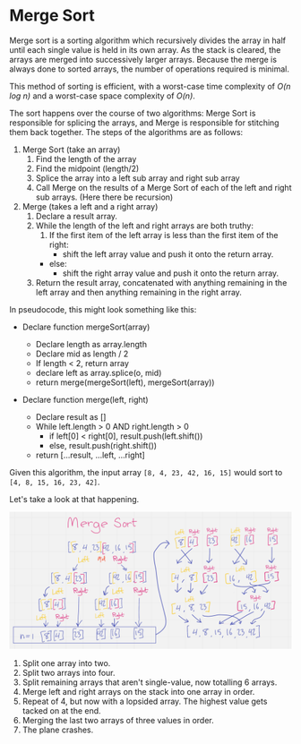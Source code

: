# Merge Sort

Merge sort is a sorting algorithm which recursively divides the array in half until each single value is held in its own array.  As the stack is cleared, the arrays are merged into successively larger arrays. Because the merge is always done to sorted arrays, the number of operations required is minimal.

This method of sorting is efficient, with a worst-case time complexity of *O(n log n)* and a worst-case space complexity of *O(n)*.  

The sort happens over the course of two algorithms: Merge Sort is responsible for splicing the arrays, and Merge is responsible for stitching them back together. The steps of the algorithms are as follows:

1. Merge Sort (take an array)
    1. Find the length of the array
    2. Find the midpoint (length/2)
    3. Splice the array into a left sub array and right sub array
    4. Call Merge on the results of a Merge Sort of each of the left and right sub arrays. (Here there be recursion)
2. Merge (takes a left and a right array)
    1. Declare a result array.
    2. While the length of the left and right arrays are both truthy:
        1. If the first item of the left array is less than the first item of the right:
            * shift the left array value and push it onto the return array.
          * else:
            * shift the right array value and push it onto the return array.
    3. Return the result array, concatenated with anything remaining in the left array and then anything remaining in the right array.


In pseudocode, this might look something like this:

* Declare function mergeSort(array)
  * Declare length as array.length
  * Declare mid as length / 2
  * If length < 2, return array
  * declare left as array.splice(o, mid)
  * return merge(mergeSort(left), mergeSort(array))

* Declare function merge(left, right)
  * Declare result as []
  * While left.length > 0 AND right.length > 0
    * if left[0] < right[0], result.push(left.shift())
    * else, result.push(right.shift())
  * return [...result, ...left, ...right]

Given this algorithm, the input array `[8, 4, 23, 42, 16, 15]` would sort to `[4, 8, 15, 16, 23, 42]`.

Let's take a look at that happening.

![merge sort in action](sort.png)

1. Split one array into two.
2. Split two arrays into four.
3. Split remaining arrays that aren't single-value, now totalling 6 arrays.
4. Merge left and right arrays on the stack into one array in order.
5. Repeat of 4, but now with a lopsided array. The highest value gets tacked on at the end.
6. Merging the last two arrays of three values in order.
7. The plane crashes.
